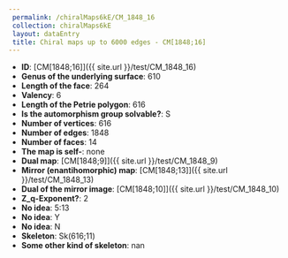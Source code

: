```yaml
--- 
 permalink: /chiralMaps6kE/CM_1848_16 
 collection: chiralMaps6kE
 layout: dataEntry
 title: Chiral maps up to 6000 edges - CM[1848;16]
---
```


- **ID**: [CM[1848;16]]({{ site.url }}/test/CM_1848_16)
- **Genus of the underlying surface**: 610
- **Length of the face**: 264
- **Valency**: 6
- **Length of the Petrie polygon**: 616
- **Is the automorphism group solvable?**: S
- **Number of vertices**: 616
- **Number of edges**: 1848
- **Number of faces**: 14
- **The map is self-**: none
- **Dual map**: [CM[1848;9]]({{ site.url }}/test/CM_1848_9)
- **Mirror (enantihomorphic) map**: [CM[1848;13]]({{ site.url }}/test/CM_1848_13)
- **Dual of the mirror image**: [CM[1848;10]]({{ site.url }}/test/CM_1848_10)
- **Z_q-Exponent?**: 2
- **No idea**:  5:13
- **No idea**: Y
- **No idea**: N
- **Skeleton**: Sk(616;11)
- **Some other kind of skeleton**: nan
